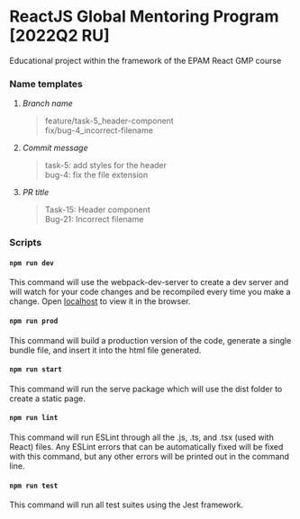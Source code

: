 # ReactJS Global Mentoring Program [2022Q2 RU]

Educational project within the framework of the EPAM React GMP course

### Name templates

1. _Branch name_

   > feature/task-5_header-component<br>
   > fix/bug-4_incorrect-filename

2. _Commit message_

   > task-5: add styles for the header<br>
   > bug-4: fix the file extension

3. _PR title_

   > Task-15: Header component<br>
   > Bug-21: Incorrect filename

### Scripts

#### `npm run dev`

This command will use the webpack-dev-server to create a dev server and will watch for your code changes and be recompiled every time you make a change. Open [localhost](http://localhost:9000) to view it in the browser.

#### `npm run prod`

This command will build a production version of the code, generate a single bundle file, and insert it into the html file generated.

#### `npm run start`

This command will run the serve package which will use the dist folder to create a static page.

#### `npm run lint`

This command will run ESLint through all the .js, .ts, and .tsx (used with React) files. Any ESLint errors that can be automatically fixed will be fixed with this command, but any other errors will be printed out in the command line.

#### `npm run test`

This command will run all test suites using the Jest framework.
